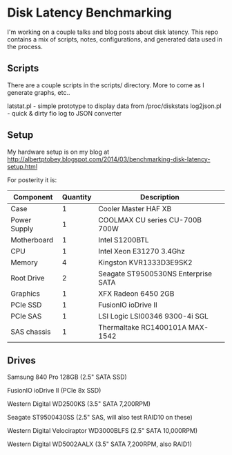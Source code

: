 # Disk Latency Benchmarking

I'm working on a couple talks and blog posts about disk latency. This repo contains a mix of
scripts, notes, configurations, and generated data used in the process.

## Scripts

There are a couple scripts in the scripts/ directory. More to come as I generate graphs, etc..

 latstat.pl - simple prototype to display data from /proc/diskstats
 log2json.pl - quick & dirty fio log to JSON converter

## Setup

My hardware setup is on my blog at http://albertptobey.blogspot.com/2014/03/benchmarking-disk-latency-setup.html

For posterity it is:


| Component    | Quantity | Description                         |
| ------------ | -------- | ----------------------------------- |
| Case         | 1        | Cooler Master HAF XB                |
| Power Supply | 1        | COOLMAX CU series CU-700B 700W      |
| Motherboard  | 1        | Intel S1200BTL                      |
| CPU          | 1        | Intel Xeon E31270 3.4Ghz            |
| Memory       | 4        | Kingston KVR1333D3E9SK2             |
| Root Drive   | 2        | Seagate ST9500530NS Enterprise SATA |
| Graphics     | 1        | XFX Radeon 6450 2GB                 |
| PCIe SSD     | 1        | FusionIO ioDrive II                 |
| PCIe SAS     | 1        | LSI Logic LSI00346 9300-4i SGL      |
| SAS chassis  | 1        | Thermaltake RC1400101A MAX-1542     |

## Drives

Samsung 840 Pro 128GB (2.5" SATA SSD)

FusionIO ioDrive II (PCIe 8x SSD)

Western Digital WD2500KS (3.5" SATA 7,200RPM)

Seagate ST9500430SS (2.5" SAS, will also test RAID10 on these)

Western Digital Velociraptor WD3000BLFS (2.5" SATA 10,000RPM)

Western Digital WD5002AALX (3.5" SATA 7,200RPM, also RAID1)

